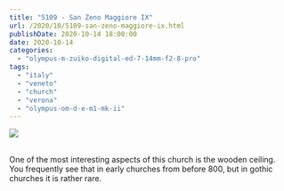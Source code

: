 ```yaml
---
title: "5109 - San Zeno Maggiore IX"
url: /2020/10/5109-san-zeno-maggiore-ix.html
publishDate: 2020-10-14 18:00:00
date: 2020-10-14
categories: 
  - "olympus-m-zuiko-digital-ed-7-14mm-f2-8-pro"
tags: 
  - "italy"
  - "veneto"
  - "church"
  - "verona"
  - "olympus-om-d-e-m1-mk-ii"
---
```

<div class="container">
<div class="center"><a target="_blank" href="https://d25zfm9zpd7gm5.cloudfront.net/1200x1200/2018/20180911_111508_lr.jpg"><img class="webfeedsFeaturedVisual" src="https://d25zfm9zpd7gm5.cloudfront.net/0600x0600/2018/20180911_111508_lr.jpg" /></a></div>
</div>
<br />

One of the most interesting aspects of this church is the wooden
ceiling. You frequently see that in early churches from before 800,
but in gothic churches it is rather rare.